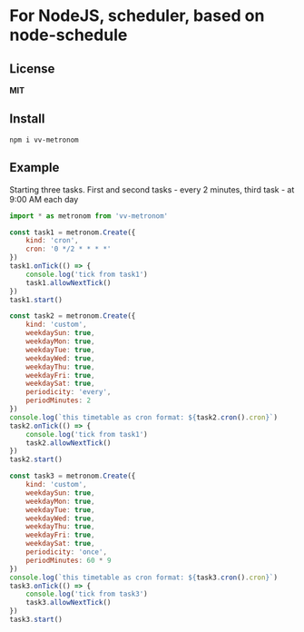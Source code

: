 # For NodeJS, scheduler, based on node-schedule
## License
**MIT**
## Install
```
npm i vv-metronom
```
## Example
Starting three tasks. First and second tasks - every 2 minutes, third task - at 9:00 AM each day

```javascript
import * as metronom from 'vv-metronom'

const task1 = metronom.Create({
    kind: 'cron',
    cron: '0 */2 * * * *'
})
task1.onTick(() => {
    console.log('tick from task1')
    task1.allowNextTick()
})
task1.start()

const task2 = metronom.Create({
    kind: 'custom',
    weekdaySun: true,
    weekdayMon: true,
    weekdayTue: true,
    weekdayWed: true,
    weekdayThu: true,
    weekdayFri: true,
    weekdaySat: true,
    periodicity: 'every',
    periodMinutes: 2
})
console.log(`this timetable as cron format: ${task2.cron().cron}`)
task2.onTick(() => {
    console.log('tick from task1')
    task2.allowNextTick()
})
task2.start()

const task3 = metronom.Create({
    kind: 'custom',
    weekdaySun: true,
    weekdayMon: true,
    weekdayTue: true,
    weekdayWed: true,
    weekdayThu: true,
    weekdayFri: true,
    weekdaySat: true,
    periodicity: 'once',
    periodMinutes: 60 * 9
})
console.log(`this timetable as cron format: ${task3.cron().cron}`)
task3.onTick(() => {
    console.log('tick from task3')
    task3.allowNextTick()
})
task3.start()
```